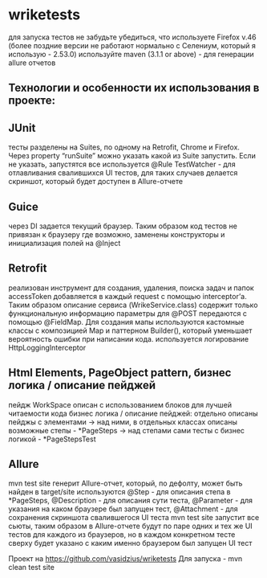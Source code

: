 # wriketests

для запуска тестов не забудьте убедиться, что используете Firefox v.46 (более поздние версии не работают нормально с Селениум, который я использую - 2.53.0)
используйте maven (3.1.1 or above) - для генерации allure отчетов

## Технологии и особенности их использования в проекте:

## JUnit
тесты разделены на Suites, по одному на Retrofit, Chrome и Firefox. Через property “runSuite” можно указать какой из Suite запустить. Если не указать, запустятся все
используется @Rule TestWatcher - для отлавливания свалившихся UI тестов, для таких случаев делается скриншот, который будет доступен в Allure-отчете

## Guice
через DI задается текущий браузер. Таким образом код тестов не привязан к браузеру
где возможно, заменены конструкторы и инициализация полей на @Inject

## Retrofit
реализован инструмент для создания, удаления, поиска задач и папок
accessToken добавляется в каждый request с помощью interceptor’а. Таким образом описание сервиса (WrikeService.class) содержит только функциональную информацию
параметры для @POST передаются с помощью @FieldMap. Для создания мапы используются кастомные классы с композицией Map и паттерном Builder(), который уменьшает вероятность ошибки при написании кода.
 используется логирование HttpLoggingInterceptor

## Html Elements, PageObject pattern, бизнес логика / описание пейджей
пейдж WorkSpace описан с использованием блоков для лучшей читаемости кода
бизнес логика / описание пейджей: отдельно описаны пейджы с элементами -> над ними, в отдельных классах описаны возможные степы - *PageSteps -> над степами сами тесты с бизнес логикой - *PageStepsTest

## Allure
mvn test site генерит Allure-отчет, который, по дефолту, может быть найден в target/site
используются @Step - для описания степа в *PageSteps, @Description - для описания сути теста, @Parameter - для указания на каком браузере был запущен тест, @Attachment - для сохранения скриншота свалившегося UI теста
mvn test site запустит все сьюты, таким образом в Allure-отчете будут по паре одних и тех же UI тестов для каждого из браузеров, но в каждом конкретном тесте сверху будет указано с каким именно браузером был запущен UI тест

Проект на https://github.com/vasidzius/wriketests 
Для запуска - mvn clean test site
